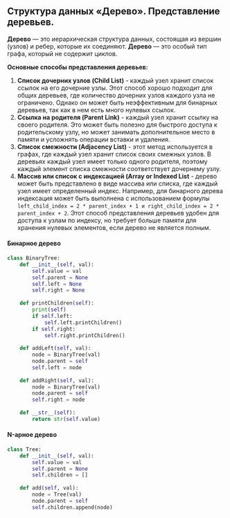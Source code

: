 ## Структура данных «Дерево». Представление деревьев.

**Дерево** — это иерархическая структура данных, состоящая из вершин (узлов) и ребер, которые их соединяют. 
**Дерево** — это особый тип графа, который не содержит циклов.

**Основные способы представления деревьев:**

1) **Список дочерних узлов (Child List)** - каждый узел хранит список ссылок на его дочерние узлы. Этот способ хорошо подходит для общих деревьев, где количество дочерних узлов каждого узла не ограничено. Однако он может быть неэффективным для бинарных деревьев, так как в нем есть много нулевых ссылок.
2) **Ссылка на родителя (Parent Link)** - каждый узел хранит ссылку на своего родителя. Это может быть полезно для быстрого доступа к родительскому узлу, но может занимать дополнительное место в памяти и усложнять операции вставки и удаления.
3) **Список смежности (Adjacency List)** - этот метод используется в графах, где каждый узел хранит список своих смежных узлов. В деревьях каждый узел имеет только одного родителя, поэтому каждый элемент списка смежности соответствует дочернему узлу.
4) **Массив или список с индексацией (Array or Indexed List** - дерево может быть представлено в виде массива или списка, где каждый узел имеет определенный индекс. Например, для бинарного дерева индексация может быть выполнена с использованием формулы `left_child_index = 2 * parent_index + 1 и right_child_index = 2 * parent_index + 2`. Этот способ представления деревьев удобен для доступа к узлам по индексу, но требует больше памяти для хранения нулевых элементов, если дерево не является полным.


#### Бинарное дерево

```python
class BinaryTree:  
    def __init__(self, val):  
        self.value = val  
        self.parent = None  
        self.left = None  
        self.right = None  
	  
    def printChildren(self):  
        print(self)  
        if self.left:  
            self.left.printChildren()  
        if self.right:  
            self.right.printChildren()  
	  
    def addLeft(self, val):  
        node = BinaryTree(val)  
        node.parent = self  
        self.left = node  
	  
    def addRight(self, val):  
        node = BinaryTree(val)  
        node.parent = self  
        self.right = node  
	  
    def __str__(self):  
        return str(self.value)
```
#### N-арное дерево

```python
class Tree:  
    def __init__(self, val):  
        self.value = val  
        self.parent = None  
        self.children = []  
	
    def add(self, val):  
        node = Tree(val)  
        node.parent = self  
        self.children.append(node)
```




